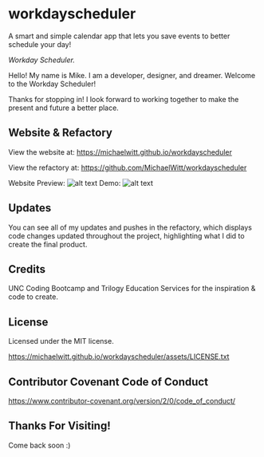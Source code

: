 # workdayscheduler
A smart and simple calendar app that lets you save events to better schedule your day! 

_Workday Scheduler._


Hello! My name is Mike. I am a developer, designer, and dreamer. Welcome to the Workday Scheduler!

<!-- In this mission I created a code quiz that tests a users knowledge of JavaScript. I started this one from scratch, by writing the html that contained the frame for the quiz, creating the css, which stylized the website and formatted it with a beautiful and accessible layout, and finished by adding javascript, which brought the quiz to life; adding a timer, questions, answers, and more! I hope that you enjoy seeing the fruits of my labors, in the Code Quiz.   -->

Thanks for stopping in! I look forward to working together to make the present and future a better place. 

## Website & Refactory

View the website at: https://michaelwitt.github.io/workdayscheduler

View the refactory at: https://github.com/MichaelWitt/workdayscheduler

Website Preview: ![alt text](https://michaelwitt.github.io/workdayscheduler/assets/website.png)
Demo: ![alt text](https://michaelwitt.github.io/workdayscheduler/assets/websitedemo.png)

## Updates

You can see all of my updates and pushes in the refactory, which displays code changes updated throughout the project, highlighting what I did to create the final product.

## Credits

UNC Coding Bootcamp and Trilogy Education Services for the inspiration & code to create.

## License

Licensed under the MIT license.

https://michaelwitt.github.io/workdayscheduler/assets/LICENSE.txt

## Contributor Covenant Code of Conduct

https://www.contributor-covenant.org/version/2/0/code_of_conduct/

## Thanks For Visiting!

Come back soon :)

